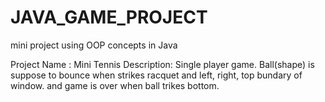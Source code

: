 # JAVA_GAME_PROJECT
mini project using OOP concepts in Java

Project Name : Mini Tennis
Description: Single player game. Ball(shape) is suppose to bounce when strikes racquet and left, right, top bundary of window. and game is over when ball trikes bottom.